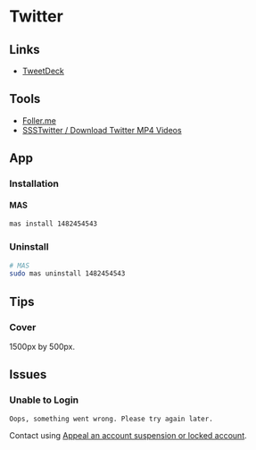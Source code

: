 # Twitter

## Links

- [TweetDeck](https://tweetdeck.twitter.com)

## Tools

- [Foller.me](https://foller.me/)
- [SSSTwitter / Download Twitter MP4 Videos](https://ssstwitter.com)

## App

### Installation

#### MAS

```sh
mas install 1482454543
```

### Uninstall

```sh
# MAS
sudo mas uninstall 1482454543
```

## Tips

### Cover

1500px by 500px.

## Issues

### Unable to Login

```log
Oops, something went wrong. Please try again later.
```

Contact using [Appeal an account suspension or locked account](https://help.twitter.com/forms/general?subtopic=suspended).
